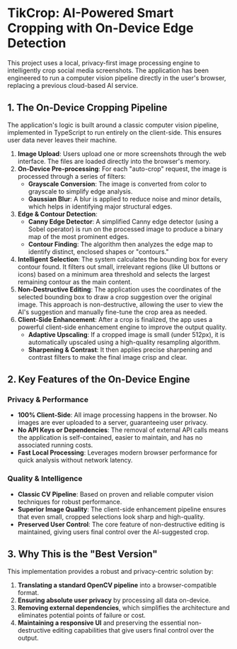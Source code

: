 # TikCrop: AI-Powered Smart Cropping with On-Device Edge Detection

This project uses a local, privacy-first image processing engine to intelligently crop social media screenshots. The application has been engineered to run a computer vision pipeline directly in the user's browser, replacing a previous cloud-based AI service.

## 1. The On-Device Cropping Pipeline

The application's logic is built around a classic computer vision pipeline, implemented in TypeScript to run entirely on the client-side. This ensures user data never leaves their machine.

1.  **Image Upload**: Users upload one or more screenshots through the web interface. The files are loaded directly into the browser's memory.
2.  **On-Device Pre-processing**: For each "auto-crop" request, the image is processed through a series of filters:
    *   **Grayscale Conversion**: The image is converted from color to grayscale to simplify edge analysis.
    *   **Gaussian Blur**: A blur is applied to reduce noise and minor details, which helps in identifying major structural edges.
3.  **Edge & Contour Detection**:
    *   **Canny Edge Detector**: A simplified Canny edge detector (using a Sobel operator) is run on the processed image to produce a binary map of the most prominent edges.
    *   **Contour Finding**: The algorithm then analyzes the edge map to identify distinct, enclosed shapes or "contours."
4.  **Intelligent Selection**: The system calculates the bounding box for every contour found. It filters out small, irrelevant regions (like UI buttons or icons) based on a minimum area threshold and selects the largest remaining contour as the main content.
5.  **Non-Destructive Editing**: The application uses the coordinates of the selected bounding box to draw a crop suggestion over the original image. This approach is non-destructive, allowing the user to view the AI's suggestion and manually fine-tune the crop area as needed.
6.  **Client-Side Enhancement**: After a crop is finalized, the app uses a powerful client-side enhancement engine to improve the output quality.
    *   **Adaptive Upscaling**: If a cropped image is small (under 512px), it is automatically upscaled using a high-quality resampling algorithm.
    *   **Sharpening & Contrast**: It then applies precise sharpening and contrast filters to make the final image crisp and clear.

## 2. Key Features of the On-Device Engine

### Privacy & Performance
-   **100% Client-Side**: All image processing happens in the browser. No images are ever uploaded to a server, guaranteeing user privacy.
-   **No API Keys or Dependencies**: The removal of external API calls means the application is self-contained, easier to maintain, and has no associated running costs.
-   **Fast Local Processing**: Leverages modern browser performance for quick analysis without network latency.

### Quality & Intelligence
-   **Classic CV Pipeline**: Based on proven and reliable computer vision techniques for robust performance.
-   **Superior Image Quality**: The client-side enhancement pipeline ensures that even small, cropped selections look sharp and high-quality.
-   **Preserved User Control**: The core feature of non-destructive editing is maintained, giving users final control over the AI-suggested crop.

## 3. Why This is the "Best Version"

This implementation provides a robust and privacy-centric solution by:

1.  **Translating a standard OpenCV pipeline** into a browser-compatible format.
2.  **Ensuring absolute user privacy** by processing all data on-device.
3.  **Removing external dependencies**, which simplifies the architecture and eliminates potential points of failure or cost.
4.  **Maintaining a responsive UI** and preserving the essential non-destructive editing capabilities that give users final control over the output.